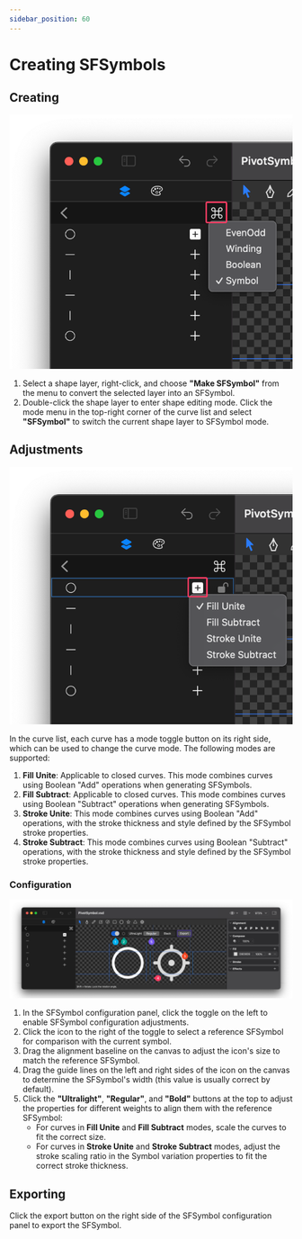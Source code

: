 ```yaml
---
sidebar_position: 60
---
```


# Creating SFSymbols

## Creating

![shape_symbol_mode](./img/symbol/shape_symbol_mode.png)

1. Select a shape layer, right-click, and choose **"Make SFSymbol"** from the menu to convert the selected layer into an SFSymbol.
2. Double-click the shape layer to enter shape editing mode. Click the mode menu in the top-right corner of the curve list and select **"SFSymbol"** to switch the current shape layer to SFSymbol mode.

## Adjustments

![curve_symbol_mode](./img/symbol/curve_symbol_mode.png)

In the curve list, each curve has a mode toggle button on its right side, which can be used to change the curve mode. The following modes are supported:

1. **Fill Unite**: Applicable to closed curves. This mode combines curves using Boolean "Add" operations when generating SFSymbols.
2. **Fill Subtract**: Applicable to closed curves. This mode combines curves using Boolean "Subtract" operations when generating SFSymbols.
3. **Stroke Unite**: This mode combines curves using Boolean "Add" operations, with the stroke thickness and style defined by the SFSymbol stroke properties.
4. **Stroke Subtract**: This mode combines curves using Boolean "Subtract" operations, with the stroke thickness and style defined by the SFSymbol stroke properties.

### Configuration

![symbol](./img/symbol/symbol.png)

1. In the SFSymbol configuration panel, click the toggle on the left to enable SFSymbol configuration adjustments.
2. Click the icon to the right of the toggle to select a reference SFSymbol for comparison with the current symbol.
3. Drag the alignment baseline on the canvas to adjust the icon's size to match the reference SFSymbol.
4. Drag the guide lines on the left and right sides of the icon on the canvas to determine the SFSymbol's width (this value is usually correct by default).
5. Click the **"Ultralight"**, **"Regular"**, and **"Bold"** buttons at the top to adjust the properties for different weights to align them with the reference SFSymbol:
   - For curves in **Fill Unite** and **Fill Subtract** modes, scale the curves to fit the correct size.
   - For curves in **Stroke Unite** and **Stroke Subtract** modes, adjust the stroke scaling ratio in the Symbol variation properties to fit the correct stroke thickness.

## Exporting

Click the export button on the right side of the SFSymbol configuration panel to export the SFSymbol.
